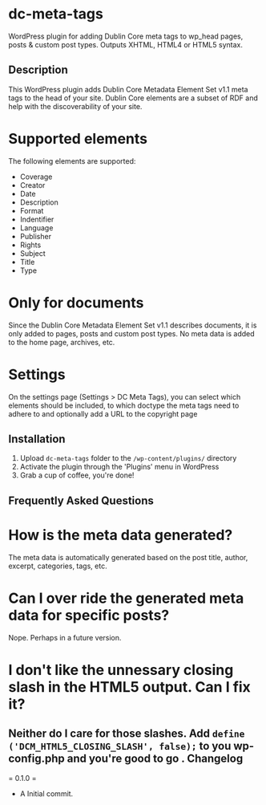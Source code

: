 dc-meta-tags
============
WordPress plugin for adding Dublin Core meta tags to wp_head pages, posts & custom post types. Outputs XHTML, HTML4 or HTML5 syntax.

Description
--------------------------------------

This WordPress plugin adds Dublin Core Metadata Element Set v1.1 meta tags to the head of your site. Dublin Core elements are a subset of RDF and help with the discoverability of your site.

# Supported elements
The following elements are supported:
* Coverage
* Creator
* Date
* Description
* Format
* Indentifier
* Language
* Publisher
* Rights
* Subject
* Title
* Type

# Only for documents
Since the Dublin Core Metadata Element Set v1.1 describes documents, it is only added to pages, posts and custom post types. No meta data is added to the home page, archives, etc.

# Settings
On the settings page (Settings > DC Meta Tags), you can select which elements should be included, to which doctype the meta tags need to adhere to and optionally add a URL to the copyright page

Installation
--------------------------------------

1. Upload `dc-meta-tags` folder to the `/wp-content/plugins/` directory
1. Activate the plugin through the 'Plugins' menu in WordPress
1. Grab a cup of coffee, you're done!

Frequently Asked Questions
--------------------------------------

# How is the meta data generated?

The meta data is automatically generated based on the post title, author, excerpt, categories, tags, etc.

# Can I over ride the generated meta data for specific posts?

Nope. Perhaps in a future version.

# I don't like the unnessary closing slash in the HTML5 output. Can I fix it?

Neither do I care for those slashes. Add `define ('DCM_HTML5_CLOSING_SLASH', false);` to you wp-config.php and you're good to go
.
Changelog
--------------------------------------

= 0.1.0 =
* A Initial commit.
